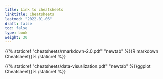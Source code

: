 ```yaml
---
title: Link to cheatsheets
linktitle: Cheatsheets
lastmod: "2022-01-06"
draft: false  
toc: false  
type: book  
weight: 30
---
```



{{% staticref "cheatsheets/rmarkdown-2.0.pdf" "newtab" %}}R markdown Cheatsheet{{% /staticref %}}

{{% staticref "cheatsheets/data-visualization.pdf" "newtab" %}}ggplot Cheatsheet{{% /staticref %}}

